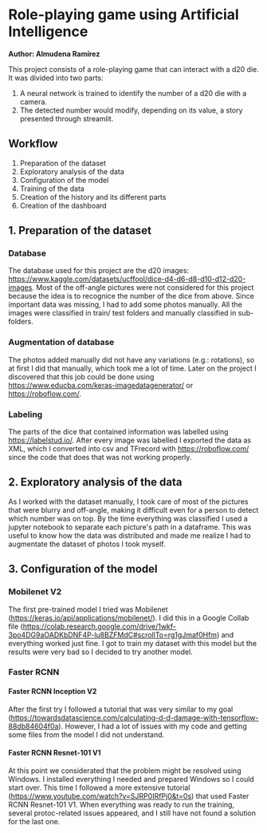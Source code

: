 # Role-playing game using Artificial Intelligence
<b>Author: Almudena Ramírez</b>

This project consists of a role-playing game that can interact with a d20 die.
It was divided into two parts:
1. A neural network is trained to identify the number of a d20 die with a camera. 
2. The detected number would modify, depending on its value, a story presented through streamlit. 

## Workflow
1. Preparation of the dataset
2. Exploratory analysis of the data
3. Configuration of the model
4. Training of the data
5. Creation of the history and its different parts
6. Creation of the dashboard

## 1. Preparation of the dataset
### Database
The database used for this project are the d20 images: https://www.kaggle.com/datasets/ucffool/dice-d4-d6-d8-d10-d12-d20-images. Most of the off-angle pictures were not considered for this project because the idea is to recognice the number of the dice from above.
Since important data was missing, I had to add some photos manually. All the images were classified in train/ test folders and manually classified in sub-folders.

### Augmentation of database
The photos added manually did not have any variations (e.g.: rotations), so at first I did that manually, which took me a lot of time. Later on the project I discovered that this job could be done using https://www.educba.com/keras-imagedatagenerator/ or https://roboflow.com/.

### Labeling
The parts of the dice that contained information was labelled using https://labelstud.io/. After every image was labelled I exported the data as XML, which I converted into csv and TFrecord with https://roboflow.com/ since the code that does that was not working properly.

## 2. Exploratory analysis of the data
As I worked with the dataset manually, I took care of most of the pictures that were blurry and off-angle, making it difficult even for a person to detect which number was on top. By the time everything was classified I used a jupyter notebook to separate each picture's path in a dataframe. This was useful to know how the data was distributed and made me realize I had to augmentate the dataset of photos I took myself.

## 3. Configuration of the model
### Mobilenet V2
The first pre-trained model I tried was Mobilenet (https://keras.io/api/applications/mobilenet/). I did this in a Google Collab file (https://colab.research.google.com/drive/1wkf-3po4DG9aOADKbDNF4P-lu8BZFMdC#scrollTo=rg1gJmaf0Hfm) and everything worked just fine. I got to train my dataset with this model but the results were very bad so I decided to try another model.

### Faster RCNN
#### Faster RCNN Inception V2
After the first try I followed a tutorial that was very similar to my goal (https://towardsdatascience.com/calculating-d-d-damage-with-tensorflow-88db84604f0a). However, I had a lot of issues with my code and getting some files from the model I did not understand.

#### Faster RCNN Resnet-101 V1
At this point we considerated that the problem might be resolved using Windows. I installed everything I needed and prepared Windows so I could start over. This time I followed a more extensive tutorial (https://www.youtube.com/watch?v=SJRP0IRfPj0&t=0s) that used Faster RCNN Resnet-101  V1. When everything was ready to run the training, several protoc-related issues appeared, and I still have not found a solution for the last one.



